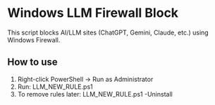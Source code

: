 # Windows LLM Firewall Block

This script blocks AI/LLM sites (ChatGPT, Gemini, Claude, etc.) using Windows Firewall.

## How to use
1. Right-click PowerShell → Run as Administrator
2. Run: LLM_NEW_RULE.ps1
3. To remove rules later: LLM_NEW_RULE.ps1 -Uninstall

